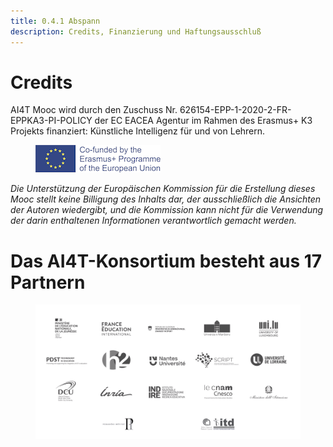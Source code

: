 ```yaml
---
title: 0.4.1 Abspann
description: Credits, Finanzierung und Haftungsausschluß
---
```


# Credits
AI4T Mooc wird durch den Zuschuss Nr. 626154-EPP-1-2020-2-FR-EPPKA3-PI-POLICY der EC EACEA Agentur im Rahmen des Erasmus+ K3 Projekts finanziert: Künstliche Intelligenz für und von Lehrern.

<figure>
  <img src="Images/LogoCoFoundedErasmusProgramEU.png" alt="Logo Co-founded by Erasmus and EU"/>
</figure>

*Die Unterstützung der Europäischen Kommission für die Erstellung dieses Mooc stellt keine Billigung des Inhalts dar, der ausschließlich die Ansichten der Autoren wiedergibt, und die Kommission kann nicht für die Verwendung der darin enthaltenen Informationen verantwortlich gemacht werden.*

# Das AI4T-Konsortium besteht aus 17 Partnern

<a href="https://www.ai4t.eu/partners/" target="_blank">
<figure>
  <img src="Images/Partners.png" alt= "Logos of the 17 partners of AI4T" />
</figure></a>  
